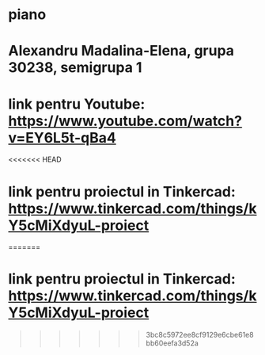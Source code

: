 # piano
# Alexandru Madalina-Elena, grupa 30238, semigrupa 1
# link pentru Youtube: https://www.youtube.com/watch?v=EY6L5t-qBa4
<<<<<<< HEAD
# link pentru proiectul in Tinkercad: https://www.tinkercad.com/things/kY5cMiXdyuL-proiect
=======
# link pentru proiectul in Tinkercad: https://www.tinkercad.com/things/kY5cMiXdyuL-proiect
>>>>>>> 3bc8c5972ee8cf9129e6cbe61e8bb60eefa3d52a
